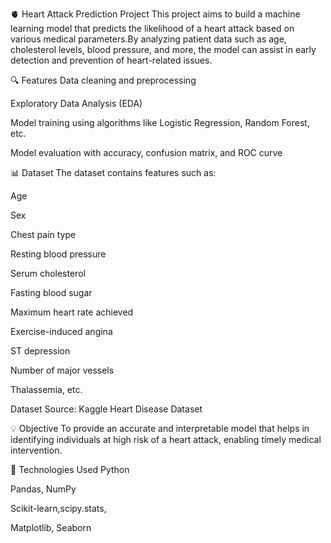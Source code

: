 🫀 Heart Attack Prediction Project
This project aims to build a machine learning model that predicts the likelihood of a heart attack based on various medical parameters.By analyzing patient data such as age, cholesterol levels, blood pressure, and more, the model can assist in early detection and prevention of heart-related issues.

🔍 Features
Data cleaning and preprocessing

Exploratory Data Analysis (EDA)

Model training using algorithms like Logistic Regression, Random Forest, etc.

Model evaluation with accuracy, confusion matrix, and ROC curve

📊 Dataset
The dataset contains features such as:

Age

Sex

Chest pain type

Resting blood pressure

Serum cholesterol

Fasting blood sugar

Maximum heart rate achieved

Exercise-induced angina

ST depression

Number of major vessels

Thalassemia, etc.

Dataset Source: Kaggle Heart Disease Dataset

💡 Objective
To provide an accurate and interpretable model that helps in identifying individuals at high risk of a heart attack, enabling timely medical intervention.

🚀 Technologies Used
Python

Pandas, NumPy

Scikit-learn,scipy.stats,

Matplotlib, Seaborn

